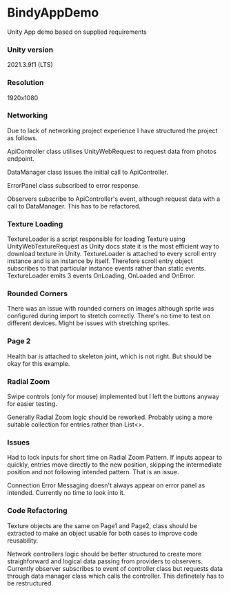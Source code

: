 # BindyAppDemo
Unity App demo based on supplied requirements

### Unity version 
2021.3.9f1 (LTS)

### Resolution
1920x1080

### Networking
Due to lack of networking project experience I have structured the project as follows. 

ApiController class utilises UnityWebRequest to request data from photos endpoint.

DataManager class issues the initial call to ApiController.

ErrorPanel class subscribed to error response.

Observers subscribe to ApiController's event, although request data with a call to DataManager. This has to be refactored.

### Texture Loading
TextureLoader is a script responsible for loading Texture using UnityWebTextureRequest as Unity docs state it is the most efficient way to download texture in Unity.
TextureLoader is attached to every scroll entry instance and is an instance by itself. Therefore scroll entry object subscribes to that particular instance events rather than static events.   
TextureLoader emits 3 events OnLoading, OnLoaded and OnError.

### Rounded Corners
There was an issue with rounded corners on images although sprite was configured during import to stretch correctly. There's no time to test on different devices. Might be issues with stretching sprites. 

### Page 2
Health bar is attached to skeleton joint, which is not right. But should be okay for this example. 

### Radial Zoom
Swipe controls (only for mouse) implemented but I left the buttons anyway for easier testing.

Generally Radial Zoom logic should be reworked. Probably using a more suitable collection for entries rather than List<>.

### Issues

Had to lock inputs for short time on Radial Zoom Pattern. If inputs appear to quickly, entries move directly to the new position, skipping the intermediate position and not following intended pattern. That is an issue.

Connection Error Messaging doesn't always appear on error panel as intended. Currently no time to look into it.

### Code Refactoring
Texture objects are the same on Page1 and Page2, class should be extracted to make an object usable for both cases to improve code reusability.

Network controllers logic should be better structured to create more straighforward and logical data passing from providers to observers.
Currently observer subscribes to event of controller class but requests data through data manager class which calls the controller. This definetely has to be restructured.







